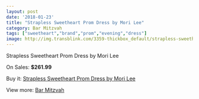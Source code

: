 ```yaml
---
layout: post
date: '2018-01-23'
title: "Strapless Sweetheart Prom Dress by Mori Lee"
category: Bar Mitzvah
tags: ["sweetheart","brand","prom","evening","dress"]
image: http://img.transblink.com/3359-thickbox_default/strapless-sweetheart-prom-dress-by-mori-lee.jpg
---
```

Strapless Sweetheart Prom Dress by Mori Lee

On Sales: **$261.99**
<a href="https://www.transblink.com/en/bar-mitzvah/1060-strapless-sweetheart-prom-dress-by-mori-lee.html"><amp-img layout="responsive" width="600" height="600" src="//img.transblink.com/3359-thickbox_default/strapless-sweetheart-prom-dress-by-mori-lee.jpg" alt="Strapless Sweetheart Prom Dress by Mori Lee 0" /></a>
<a href="https://www.transblink.com/en/bar-mitzvah/1060-strapless-sweetheart-prom-dress-by-mori-lee.html"><amp-img layout="responsive" width="600" height="600" src="//img.transblink.com/3361-thickbox_default/strapless-sweetheart-prom-dress-by-mori-lee.jpg" alt="Strapless Sweetheart Prom Dress by Mori Lee 1" /></a>
<a href="https://www.transblink.com/en/bar-mitzvah/1060-strapless-sweetheart-prom-dress-by-mori-lee.html"><amp-img layout="responsive" width="600" height="600" src="//img.transblink.com/3360-thickbox_default/strapless-sweetheart-prom-dress-by-mori-lee.jpg" alt="Strapless Sweetheart Prom Dress by Mori Lee 2" /></a>

Buy it: [Strapless Sweetheart Prom Dress by Mori Lee](https://www.transblink.com/en/bar-mitzvah/1060-strapless-sweetheart-prom-dress-by-mori-lee.html "Strapless Sweetheart Prom Dress by Mori Lee")

View more: [Bar Mitzvah](https://www.transblink.com/en/2-bar-mitzvah "Bar Mitzvah")